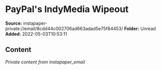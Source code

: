 # PayPal's IndyMedia Wipeout

**Source:** instapaper-private://email/8cdd44c002706ad663adad5e75f84453/
**Folder:** Unread
**Added:** 2022-05-03T10:53:11




## Content
*Private content from instapaper_email*
